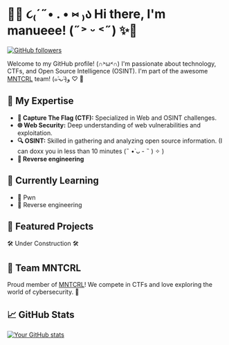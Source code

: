 # 🌸✨ ૮₍´˶• . • ⑅ ₎ა Hi there, I'm manueee! (˶˃ ᵕ ˂˶) ✨🌸

[![GitHub followers](https://img.shields.io/github/followers/manueee13?label=Follow&style=social)](https://github.com/manueee13)

Welcome to my GitHub profile! (∩˃ω˂∩)
I'm passionate about technology, CTFs, and Open Source Intelligence (OSINT). I'm part of the awesome [MNTCRL](https://mntcrl.it/) team! (๑˃̵ᴗ˂̵)و ♡ 🌟

## 🎯 My Expertise 

- **🔐 Capture The Flag (CTF):** Specialized in Web and OSINT challenges.
- **🌐 Web Security:** Deep understanding of web vulnerabilities and exploitation.
- **🔍 OSINT:** Skilled in gathering and analyzing open source information. (I can doxx you in less than 10 minutes (˵ •̀ ᴗ - ˵ ) ✧ )
- **🔄 Reverse engineering**

## 🌱 Currently Learning

- 🧩 Pwn
- 🔄 Reverse engineering

## 📂 Featured Projects
🛠️ Under Construction 🛠️

## 🎲 Team MNTCRL

Proud member of [MNTCRL](https://mntcrl.it/)! We compete in CTFs and love exploring the world of cybersecurity. 🚀

## 📈 GitHub Stats

[![Your GitHub stats](https://github-readme-stats.vercel.app/api?username=manueee13&show_icons=true&theme=radical)](https://github.com/manueee13)
